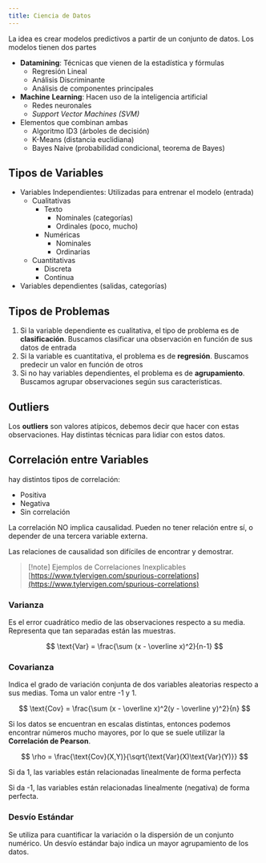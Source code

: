 ```yaml
---
title: Ciencia de Datos
---
```


La idea es crear modelos predictivos a partir de un conjunto de datos. Los modelos tienen dos partes

- **Datamining**: Técnicas que vienen de la estadística y fórmulas
	- Regresión Lineal
	- Análisis Discriminante
	- Análisis de componentes principales
- **Machine** **Learning**: Hacen uso de la inteligencia artificial
	- Redes neuronales
	- *Support Vector Machines (SVM)*
- Elementos que combinan ambas
	- Algoritmo ID3 (árboles de decisión)
	- K-Means (distancia euclidiana)
	- Bayes Naive (probabilidad condicional, teorema de Bayes)

## Tipos de Variables

- Variables Independientes: Utilizadas para entrenar el modelo (entrada)
	- Cualitativas
		- Texto
			- Nominales (categorías)
			- Ordinales (poco, mucho)
		- Numéricas
			- Nominales
			- Ordinarias
	- Cuantitativas
		- Discreta
		- Continua
- Variables dependientes (salidas, categorías)

## Tipos de Problemas

1. Si la variable dependiente es cualitativa, el tipo de problema es de **clasificación**. Buscamos clasificar una observación en función de sus datos de entrada
2. Si la variable es cuantitativa, el problema es de **regresión**. Buscamos predecir un valor en función de otros
3. Si no hay variables dependientes, el problema es de **agrupamiento**. Buscamos agrupar observaciones según sus características.

## Outliers

Los **outliers** son valores atípicos, debemos decir que hacer con estas observaciones. Hay distintas técnicas para lidiar con estos datos.

## Correlación entre Variables

hay distintos tipos de correlación:

- Positiva
- Negativa
- Sin correlación

La correlación NO implica causalidad. Pueden no tener relación entre sí, o depender de una tercera variable externa.

Las relaciones de causalidad son difíciles de encontrar y demostrar.

> [!note] Ejemplos de Correlaciones Inexplicables
> [https://www.tylervigen.com/spurious-correlations](https://www.tylervigen.com/spurious-correlations)

### Varianza

Es el error cuadrático medio de las observaciones respecto a su media. Representa que tan separadas están las muestras.

$$
\text{Var} = \frac{\sum (x - \overline x)^2}{n-1}
$$

### Covarianza

Indica el grado de variación conjunta de dos variables aleatorias respecto a sus medias. Toma un valor entre -1 y 1.

$$
\text{Cov} = \frac{\sum (x - \overline x)^2(y - \overline y)^2}{n}
$$

Si los datos se encuentran en escalas distintas, entonces podemos encontrar números mucho mayores, por lo que se suele utilizar la **Correlación de Pearson**.

$$
\rho = \frac{\text{Cov}(X,Y)}{\sqrt{\text{Var}(X)\text{Var}(Y)}}
$$

Si da 1, las variables están relacionadas linealmente de forma perfecta

Si da -1, las variables están relacionadas linealmente (negativa) de forma perfecta.

### Desvío Estándar

Se utiliza para cuantificar la variación o la dispersión de un conjunto numérico. Un desvío estándar bajo indica un mayor agrupamiento de los datos.
